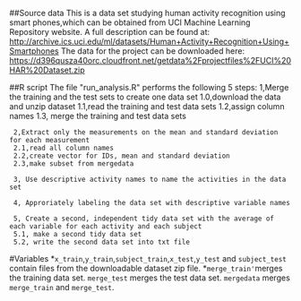 ##Source data
This is a data set studying human activity recognition using smart phones,which can be obtained from UCI Machine Learning Repository website.
A full description can be found at: http://archive.ics.uci.edu/ml/datasets/Human+Activity+Recognition+Using+Smartphones
The data for the project can be downloaded here: https://d396qusza40orc.cloudfront.net/getdata%2Fprojectfiles%2FUCI%20HAR%20Dataset.zip

##R script
The file "run_analysis.R" performs the following 5 steps:
     1,Merge the training and the test sets to create one data set
     1.0,download the data and unzip dataset
     1.1,read the training and test data sets
     1.2,assign column names
     1.3, merge the training and test data sets
    
     2,Extract only the measurements on the mean and standard deviation for each measurement
     2.1,read all column names
     2.2,create vector for IDs, mean and standard deviation
     2.3,make subset from mergedata
    
     3, Use descriptive activity names to name the activities in the data set
    
     4, Approriately labeling the data set with descriptive variable names
   
     5, Create a second, independent tidy data set with the average of each variable for each activity and each subject
     5.1, make a second tidy data set
     5.2, write the second data set into txt file
    
  
#Variables 
*`x_train`,`y_train`,`subject_train`,`x_test`,`y_test` and `subject_test` contain files from the downloadable dataset zip file.
*`merge_train'`merges the training data set. `merge_test` merges the test data set. `mergedata` merges `merge_train` and `merge_test`.

  
  
  

